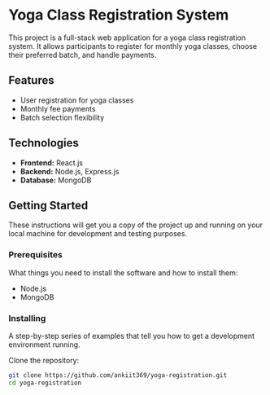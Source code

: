# Yoga Class Registration System

This project is a full-stack web application for a yoga class registration system. It allows participants to register for monthly yoga classes, choose their preferred batch, and handle payments.

## Features

- User registration for yoga classes
- Monthly fee payments
- Batch selection flexibility

## Technologies

- **Frontend:** React.js
- **Backend:** Node.js, Express.js
- **Database:** MongoDB

## Getting Started

These instructions will get you a copy of the project up and running on your local machine for development and testing purposes.

### Prerequisites

What things you need to install the software and how to install them:
- Node.js
- MongoDB


### Installing

A step-by-step series of examples that tell you how to get a development environment running.

Clone the repository:

```sh
git clone https://github.com/ankiit369/yoga-registration.git
cd yoga-registration
```


